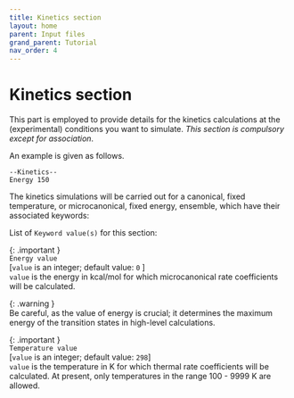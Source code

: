 ```yaml
---
title: Kinetics section
layout: home
parent: Input files
grand_parent: Tutorial
nav_order: 4
---
```


# Kinetics section

This part is employed to provide details for the kinetics calculations at the $\scriptstyle{(}$experimental$\scriptstyle{)}$
conditions you want to simulate. _This section is compulsory except for association_.

An example is given as follows.
```
--Kinetics--
Energy 150
```
The kinetics simulations will be carried out for a canonical, fixed temperature, or microcanonical, fixed
energy, ensemble, which have their associated keywords:

List of `Keyword value(s)` for this section:

{: .important }   
`Energy value`   
[`value` is an integer; default value: `0` ]   
`value` is the energy in kcal/mol for which microcanonical rate coefficients will be calculated.

{: .warning }  
Be careful, as the value of energy is crucial; it determines the maximum energy of the transition states in high-level calculations.

{: .important }   
`Temperature value`   
[`value` is an integer; default value: `298`]   
`value` is the temperature in K for which thermal rate coefficients will be calculated. At present, only
temperatures in the range 100 - 9999 K are allowed.
